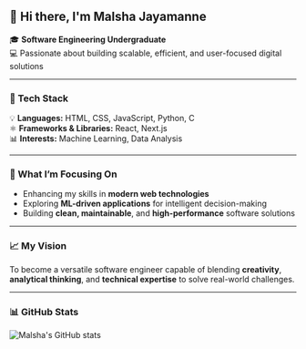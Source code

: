 ## 👋 Hi there, I'm **Malsha Jayamanne**  

🎓 **Software Engineering Undergraduate**  
💻 Passionate about building scalable, efficient, and user-focused digital solutions  

---

### 🧠 Tech Stack  
💡 **Languages:** HTML, CSS, JavaScript, Python, C  
⚛️ **Frameworks & Libraries:** React, Next.js  
📊 **Interests:** Machine Learning, Data Analysis  

---

### 🚀 What I’m Focusing On  
- Enhancing my skills in **modern web technologies**  
- Exploring **ML-driven applications** for intelligent decision-making  
- Building **clean, maintainable**, and **high-performance** software solutions  

---

### 📈 My Vision  
To become a versatile software engineer capable of blending **creativity**, **analytical thinking**, and **technical expertise** to solve real-world challenges.  

---

### 📊 GitHub Stats  
![Malsha's GitHub stats](https://github-readme-stats.vercel.app/api?username=malshajayamanne&show_icons=true&theme=radical)  


